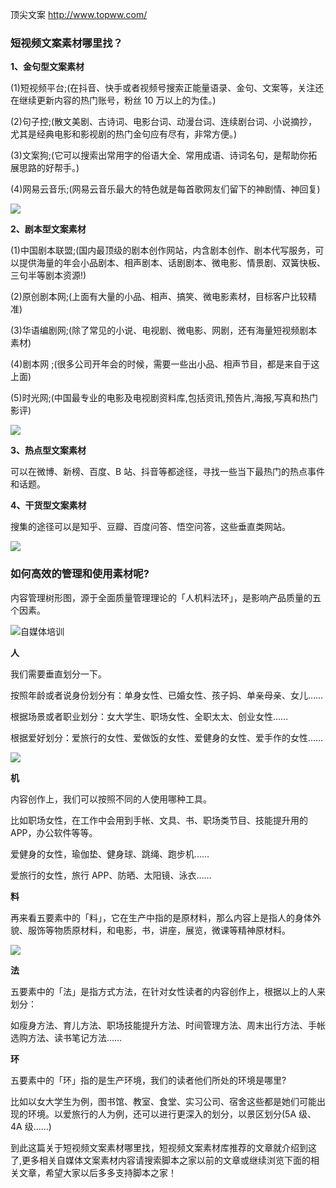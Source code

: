 顶尖文案  http://www.topww.com/

### 短视频文案素材哪里找？

**1、金句型文案素材**

(1)短视频平台;(在抖音、快手或者视频号搜索正能量语录、金句、文案等，关注还在继续更新内容的热门账号，粉丝 10 万以上的为佳。)

(2)句子控;(散文美剧、古诗词、电影台词、动漫台词、连续剧台词、小说摘抄，尤其是经典电影和影视剧的热门金句应有尽有，非常方便。)

(3)文案狗;(它可以搜索出常用字的俗语大全、常用成语、诗词名句，是帮助你拓展思路的好帮手。)

(4)网易云音乐;(网易云音乐最大的特色就是每首歌网友们留下的神剧情、神回复)

![](//img.jbzj.com/file_images/article/202202/2022222105741448.jpg?2022122105749)

**2、剧本型文案素材**

(1)中国剧本联盟;(国内最顶级的剧本创作网站，内含剧本创作、剧本代写服务，可以提供海量的年会小品剧本、相声剧本、话剧剧本、微电影、情景剧、双簧快板、三句半等剧本资源!)

(2)原创剧本网;(上面有大量的小品、相声、搞笑、微电影素材，目标客户比较精准)

(3)华语编剧网;(除了常见的小说、电视剧、微电影、网剧，还有海量短视频剧本素材)

(4)剧本网 ;(很多公司开年会的时候，需要一些出小品、相声节目，都是来自于这上面)

(5)时光网;(中国最专业的电影及电视剧资料库,包括资讯,预告片,海报,写真和热门影评)

![](//img.jbzj.com/file_images/article/202202/2022222105817276.jpg?2022122105824)

**3、热点型文案素材**

可以在微博、新榜、百度、B 站、抖音等都途径，寻找一些当下最热门的热点事件和话题。

**4、干货型文案素材**

搜集的途径可以是知乎、豆瓣、百度问答、悟空问答，这些垂直类网站。

![](//img.jbzj.com/file_images/article/202202/2022222105851743.jpg?2022122105858)

### 如何高效的管理和使用素材呢?

内容管理树形图，源于全面质量管理理论的「人机料法环」，是影响产品质量的五个因素。

![自媒体培训](https://img.jbzj.com/erweima/zmtkc.jpg)

**人**

我们需要垂直划分一下。

按照年龄或者说身份划分有：单身女性、已婚女性、孩子妈、单亲母亲、女儿……

根据场景或者职业划分：女大学生、职场女性、全职太太、创业女性……

根据爱好划分：爱旅行的女性、爱做饭的女性、爱健身的女性、爱手作的女性……

![](//img.jbzj.com/file_images/article/202202/2022222105926972.jpg?2022122105934)

**机**

内容创作上，我们可以按照不同的人使用哪种工具。

比如职场女性，在工作中会用到手帐、文具、书、职场类节目、技能提升用的 APP，办公软件等等。

爱健身的女性，瑜伽垫、健身球、跳绳、跑步机……

爱旅行的女性，旅行 APP、防晒、太阳镜、泳衣……

**料**

再来看五要素中的「料」，它在生产中指的是原材料，那么内容上是指人的身体外貌、服饰等物质原材料，和电影，书，讲座，展览，微课等精神原材料。

![](//img.jbzj.com/file_images/article/202202/2022222105958959.jpg?20221221105)

**法**

五要素中的「法」是指方式方法，在针对女性读者的内容创作上，根据以上的人来划分：

如瘦身方法、育儿方法、职场技能提升方法、时间管理方法、周末出行方法、手帐选购方法、读书笔记方法……

**环**

五要素中的「环」指的是生产环境，我们的读者他们所处的环境是哪里?

比如以女大学生为例，图书馆、教室、食堂、实习公司、宿舍这些都是她们可能出现的环境。以爱旅行的人为例，还可以进行更深入的划分，以景区划分(5A 级、4A 级……)

到此这篇关于短视频文案素材哪里找，短视频文案素材库推荐的文章就介绍到这了,更多相关自媒体文案素材内容请搜索脚本之家以前的文章或继续浏览下面的相关文章，希望大家以后多多支持脚本之家！
